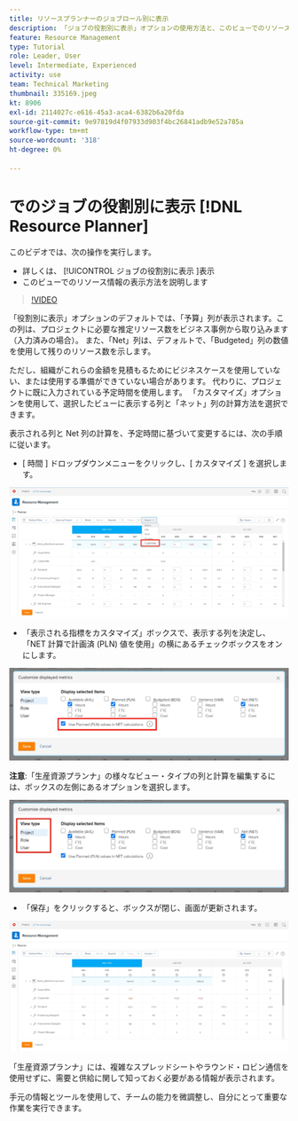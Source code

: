 ```yaml
---
title: リソースプランナーのジョブロール別に表示
description: 「ジョブの役割別に表示」オプションの使用方法と、このビューでのリソース情報の表示方法を参照してください。
feature: Resource Management
type: Tutorial
role: Leader, User
level: Intermediate, Experienced
activity: use
team: Technical Marketing
thumbnail: 335169.jpeg
kt: 8906
exl-id: 2114027c-e616-45a3-aca4-6382b6a20fda
source-git-commit: 9e97819d4f07933d903f4bc26841adb9e52a785a
workflow-type: tm+mt
source-wordcount: '318'
ht-degree: 0%

---
```


# でのジョブの役割別に表示 [!DNL Resource Planner]

このビデオでは、次の操作を実行します。

* 詳しくは、 [!UICONTROL ジョブの役割別に表示 ]表示
* このビューでのリソース情報の表示方法を説明します


>[!VIDEO](https://video.tv.adobe.com/v/335169/?quality=12)

「役割別に表示」オプションのデフォルトでは、「予算」列が表示されます。この列は、プロジェクトに必要な推定リソース数をビジネス事例から取り込みます（入力済みの場合）。 また、「Net」列は、デフォルトで、「Budgeted」列の数値を使用して残りのリソース数を示します。

ただし、組織がこれらの金額を見積もるためにビジネスケースを使用していない、または使用する準備ができていない場合があります。 代わりに、プロジェクトに既に入力されている予定時間を使用します。 「カスタマイズ」オプションを使用して、選択したビューに表示する列と「ネット」列の計算方法を選択できます。

表示される列と Net 列の計算を、予定時間に基づいて変更するには、次の手順に従います。

* [ 時間 ] ドロップダウンメニューをクリックし、[ カスタマイズ ] を選択します。

![ドロップダウンメニューの「カスタマイズ」オプション](assets/NetHours01.png)

* 「表示される指標をカスタマイズ」ボックスで、表示する列を決定し、「NET 計算で計画済 (PLN) 値を使用」の横にあるチェックボックスをオンにします。

![「NET 計算」オプションで計画値を使用](assets/NetHours02.png)

**注意**:「生産資源プランナ」の様々なビュー・タイプの列と計算を編集するには、ボックスの左側にあるオプションを選択します。

![表示タイプのオプション](assets/NetHours03.jpg)

* 「保存」をクリックすると、ボックスが閉じ、画面が更新されます。

![リソースプランナーツール](assets/NetHours04.jpg)

「生産資源プランナ」には、複雑なスプレッドシートやラウンド・ロビン通信を使用せずに、需要と供給に関して知っておく必要がある情報が表示されます。

手元の情報とツールを使用して、チームの能力を微調整し、自分にとって重要な作業を実行できます。
